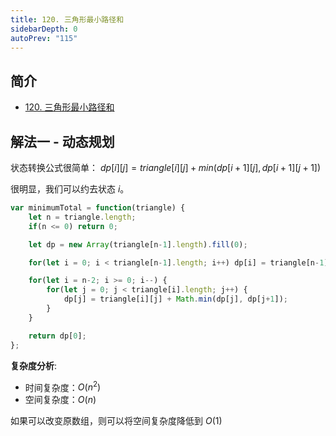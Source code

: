 ```yaml
---
title: 120. 三角形最小路径和
sidebarDepth: 0
autoPrev: "115"
---
```


## 简介
- [120. 三角形最小路径和](https://leetcode-cn.com/problems/triangle/)


## 解法一 - 动态规划
状态转换公式很简单：
$dp[i][j] = triangle[i][j] + min(dp[i+1][j], dp[i+1][j+1])$

很明显，我们可以约去状态 $i$。

```javascript
var minimumTotal = function(triangle) {
    let n = triangle.length;
    if(n <= 0) return 0;

    let dp = new Array(triangle[n-1].length).fill(0);

    for(let i = 0; i < triangle[n-1].length; i++) dp[i] = triangle[n-1][i];

    for(let i = n-2; i >= 0; i--) {
        for(let j = 0; j < triangle[i].length; j++) {
            dp[j] = triangle[i][j] + Math.min(dp[j], dp[j+1]);
        }
    }

    return dp[0];
};
```
**复杂度分析**:
- 时间复杂度：$O(n^2)$
- 空间复杂度：$O(n)$

如果可以改变原数组，则可以将空间复杂度降低到 $O(1)$

